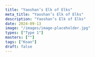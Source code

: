 ```yaml
---
title: "Yaoshan’s Elk of Elks"
meta_title: "Yaoshan’s Elk of Elks"
description: "Yaoshan’s Elk of Elks"
date: 2024-09-13
image: "/images/image-placeholder.jpg"
types: ["Type 1"]
masters: [""]
tags: ["Koan"]
draft: false
---
```


